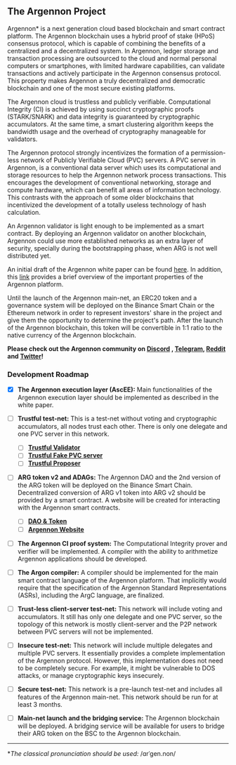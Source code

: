 ## The Argennon Project

Argennon* is a next generation cloud based blockchain and smart
contract platform. The Argennon blockchain uses
a hybrid proof of stake (HPoS) consensus protocol, which is capable of combining the benefits of
a centralized and a decentralized system. In Argennon, ledger storage and transaction processing are
outsourced to the cloud and normal personal computers or smartphones, with limited hardware
capabilities, can validate transactions and actively
participate in the Argennon consensus protocol. This property makes Argennon a truly decentralized and
democratic blockchain and one of the most secure existing platforms.

The Argennon cloud is trustless and publicly verifiable. Computational Integrity (CI) is
achieved by using succinct cryptographic proofs (STARK/SNARK)
and data integrity is guaranteed by cryptographic accumulators. At the same time, a smart
clustering algorithm keeps the bandwidth usage and the overhead of cryptography manageable
for validators.

The Argennon protocol strongly incentivizes the formation of a permission-less network of Publicly Verifiable
Cloud (PVC) servers. A PVC server in Argennon, is a conventional data server which uses its computational and
storage resources to help the Argennon network process transactions. This encourages the development
of conventional networking, storage and compute hardware, which can benefit all areas of information technology.
This contrasts with the approach of some older blockchains that incentivized the development of a totally
useless technology of hash calculation.

An Argennon validator is light enough to be implemented as a smart contract. By deploying an Argennon validator
on another blockchain, Argennon could use more established networks as an extra layer of security, specially
during the bootstrapping phase, when ARG is not well distributed yet.

An initial draft of the Argennon white paper can be
found [here](https://raw.githubusercontent.com/aybehrouz/AVM/main/pdf/A.pdf). In addition,
this [link](https://github.com/aybehrouz/argennon#readme) provides a brief overview of the important properties of the
Argennon platform.

Until the launch of the Argennon main-net, an ERC20 token and a governance system will be deployed on the Binance Smart
Chain or the Ethereum network in order to represent investors' share in the project and give them the opportunity to
determine the project's path. After the launch of the Argennon blockchain, this token will be convertible in 1:1 ratio
to the native currency of the Argennon blockchain.

**Please check out the Argennon community on [Discord](https://discord.gg/7u3cXNt5yN)
, [Telegram](https://t.me/Argennon_Chat), [Reddit](https://www.reddit.com/r/Argennon/)
and [Twitter](https://twitter.com/Argennon_org)!**

### Development Roadmap

- [x] **The Argennon execution layer (AscEE):** Main functionalities of the Argennon execution layer should be
  implemented as described in the white paper.

- [ ] **Trustful test-net:** This is a test-net without voting and cryptographic accumulators, all nodes trust each
  other. There is only one delegate and one PVC server in this network.
    - [ ] **[Trustful Validator](https://github.com/orgs/Argennon-Project/projects/4)**
    - [ ] **[Trustful Fake PVC server](https://github.com/orgs/Argennon-Project/projects/5)**
    - [ ] **[Trustful Proposer](https://github.com/orgs/Argennon-Project/projects/6)**

- [ ] **ARG token v2 and ADAGs:** The Argennon DAO and the 2nd version of the ARG token will be deployed on the Binance
  Smart Chain. Decentralized conversion of ARG v1 token into ARG v2 should be provided by a smart contract. A website
  will be created for interacting with the Argennon smart contracts.
    - [ ] **[DAO & Token](https://github.com/orgs/Argennon-Project/projects/8)**
    - [ ] **[Argennon Website](https://github.com/orgs/Argennon-Project/projects/7)**

- [ ] **The Argennon CI proof system:** The Computational Integrity prover and verifier will be implemented. A compiler
  with the ability to arithmetize Argennon applications should be developed.

- [ ] **The Argon compiler:** A compiler should be implemented for the main smart contract language of the Argennon
  platform. That implicitly would require that the specification of the Argennon Standard Representations (ASRs),
  including the ArgC language, are finalized.

- [ ] **Trust-less client-server test-net:** This network will include voting and accumulators. It still has only one
  delegate and one PVC server, so the topology of this network is mostly client-server and the P2P network between PVC
  servers will not be implemented.

- [ ] **Insecure test-net:** This network will include multiple delegates and multiple PVC servers. It essentially
  provides a complete implementation of the Argennon protocol. However, this implementation does not need to be
  completely secure. For example, it might be vulnerable to DOS attacks, or manage cryptographic keys insecurely.

- [ ] **Secure test-net:** This network is a pre-launch test-net and includes all features of the Argennon main-net.
  This network should be run for at least 3 months.

- [ ] **Main-net launch and the bridging service:** The Argennon blockchain will be deployed. A bridging service will be
  available for users to bridge their ARG token on the BSC to the Argennon blockchain.

_______

**The classical pronunciation should be used:* /ɑrˈɡen.non/
<!--

**Here are some ideas to get you started:**

🙋‍♀️ A short introduction - what is your organization all about?
🌈 Contribution guidelines - how can the community get involved?
👩‍💻 Useful resources - where can the community find your docs? Is there anything else the community should know?
🍿 Fun facts - what does your team eat for breakfast?
🧙 Remember, you can do mighty things with the power of [Markdown](https://docs.github.com/github/writing-on-github/getting-started-with-writing-and-formatting-on-github/basic-writing-and-formatting-syntax)
-->
